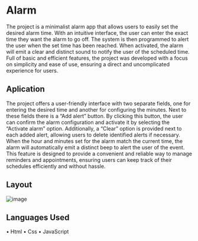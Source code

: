 # Alarm

<p>The project is a minimalist alarm app that allows users to easily set the desired alarm time. With an intuitive interface, the user can enter the exact time they want the alarm to go off. The system is then programmed to alert the user when the set time has been reached. When activated, the alarm will emit a clear and distinct sound to notify the user of the scheduled time. Full of basic and efficient features, the project was developed with a focus on simplicity and ease of use, ensuring a direct and uncomplicated experience for users.</p>

## Aplication
The project offers a user-friendly interface with two separate fields, one for entering the desired time and another for configuring the minutes. Next to these fields there is a “Add alert” button. By clicking this button, the user can confirm the alarm configuration and activate it by selecting the “Activate alarm” option. Additionally, a “Clear” option is provided next to each added alert, allowing users to delete identified alerts if necessary.
When the hour and minutes set for the alarm match the current time, the alarm will automatically emit a distinct beep to alert the user of the event. This feature is designed to provide a convenient and reliable way to manage reminders and appointments, ensuring users can keep track of their schedules efficiently and without hassle.

## Layout
![image](https://github.com/lucasrsnd/Alarme/assets/144551298/b30494ea-2d8e-4224-834d-9e33dab066b8)

## Languages ​​Used
• Html
• Css
• JavaScript
